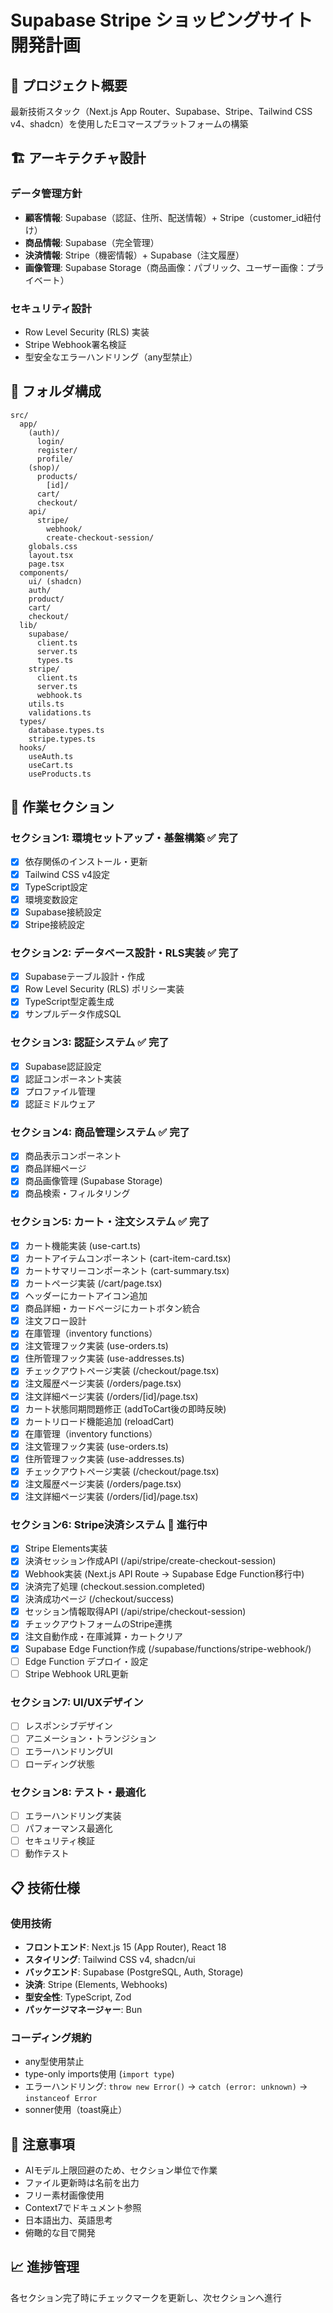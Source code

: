 # Supabase Stripe ショッピングサイト開発計画

## 🎯 プロジェクト概要
最新技術スタック（Next.js App Router、Supabase、Stripe、Tailwind CSS v4、shadcn）を使用したEコマースプラットフォームの構築

## 🏗️ アーキテクチャ設計

### データ管理方針
- **顧客情報**: Supabase（認証、住所、配送情報）+ Stripe（customer_id紐付け）
- **商品情報**: Supabase（完全管理）
- **決済情報**: Stripe（機密情報）+ Supabase（注文履歴）
- **画像管理**: Supabase Storage（商品画像：パブリック、ユーザー画像：プライベート）

### セキュリティ設計
- Row Level Security (RLS) 実装
- Stripe Webhook署名検証
- 型安全なエラーハンドリング（any型禁止）

## 📁 フォルダ構成
```
src/
  app/
    (auth)/
      login/
      register/
      profile/
    (shop)/
      products/
        [id]/
      cart/
      checkout/
    api/
      stripe/
        webhook/
        create-checkout-session/
    globals.css
    layout.tsx
    page.tsx
  components/
    ui/ (shadcn)
    auth/
    product/
    cart/
    checkout/
  lib/
    supabase/
      client.ts
      server.ts
      types.ts
    stripe/
      client.ts
      server.ts
      webhook.ts
    utils.ts
    validations.ts
  types/
    database.types.ts
    stripe.types.ts
  hooks/
    useAuth.ts
    useCart.ts
    useProducts.ts
```

## 🚀 作業セクション

### セクション1: 環境セットアップ・基盤構築 ✅ 完了
- [x] 依存関係のインストール・更新
- [x] Tailwind CSS v4設定
- [x] TypeScript設定
- [x] 環境変数設定
- [x] Supabase接続設定
- [x] Stripe接続設定

### セクション2: データベース設計・RLS実装 ✅ 完了
- [x] Supabaseテーブル設計・作成
- [x] Row Level Security (RLS) ポリシー実装
- [x] TypeScript型定義生成
- [x] サンプルデータ作成SQL

### セクション3: 認証システム ✅ 完了
- [x] Supabase認証設定
- [x] 認証コンポーネント実装
- [x] プロファイル管理
- [x] 認証ミドルウェア

### セクション4: 商品管理システム ✅ 完了
- [x] 商品表示コンポーネント
- [x] 商品詳細ページ
- [x] 商品画像管理 (Supabase Storage)
- [x] 商品検索・フィルタリング

### セクション5: カート・注文システム ✅ 完了
- [x] カート機能実装 (use-cart.ts)
- [x] カートアイテムコンポーネント (cart-item-card.tsx)
- [x] カートサマリーコンポーネント (cart-summary.tsx)
- [x] カートページ実装 (/cart/page.tsx)
- [x] ヘッダーにカートアイコン追加
- [x] 商品詳細・カードページにカートボタン統合
- [x] 注文フロー設計
- [x] 在庫管理（inventory functions）
- [x] 注文管理フック実装 (use-orders.ts)
- [x] 住所管理フック実装 (use-addresses.ts)
- [x] チェックアウトページ実装 (/checkout/page.tsx)
- [x] 注文履歴ページ実装 (/orders/page.tsx)
- [x] 注文詳細ページ実装 (/orders/[id]/page.tsx)
- [x] カート状態同期問題修正 (addToCart後の即時反映)
- [x] カートリロード機能追加 (reloadCart)
- [x] 在庫管理（inventory functions）
- [x] 注文管理フック実装 (use-orders.ts)
- [x] 住所管理フック実装 (use-addresses.ts)
- [x] チェックアウトページ実装 (/checkout/page.tsx)
- [x] 注文履歴ページ実装 (/orders/page.tsx)
- [x] 注文詳細ページ実装 (/orders/[id]/page.tsx)

### セクション6: Stripe決済システム 🔄 進行中
- [x] Stripe Elements実装
- [x] 決済セッション作成API (/api/stripe/create-checkout-session)
- [x] Webhook実装 (Next.js API Route → Supabase Edge Function移行中)
- [x] 決済完了処理 (checkout.session.completed)
- [x] 決済成功ページ (/checkout/success)
- [x] セッション情報取得API (/api/stripe/checkout-session)
- [x] チェックアウトフォームのStripe連携
- [x] 注文自動作成・在庫減算・カートクリア
- [x] Supabase Edge Function作成 (/supabase/functions/stripe-webhook/)
- [ ] Edge Function デプロイ・設定
- [ ] Stripe Webhook URL更新

### セクション7: UI/UXデザイン
- [ ] レスポンシブデザイン
- [ ] アニメーション・トランジション
- [ ] エラーハンドリングUI
- [ ] ローディング状態

### セクション8: テスト・最適化
- [ ] エラーハンドリング実装
- [ ] パフォーマンス最適化
- [ ] セキュリティ検証
- [ ] 動作テスト

## 📋 技術仕様

### 使用技術
- **フロントエンド**: Next.js 15 (App Router), React 18
- **スタイリング**: Tailwind CSS v4, shadcn/ui
- **バックエンド**: Supabase (PostgreSQL, Auth, Storage)
- **決済**: Stripe (Elements, Webhooks)
- **型安全性**: TypeScript, Zod
- **パッケージマネージャー**: Bun

### コーディング規約
- any型使用禁止
- type-only imports使用 (`import type`)
- エラーハンドリング: `throw new Error()` → `catch (error: unknown)` → `instanceof Error`
- sonner使用（toast廃止）

## 📝 注意事項
- AIモデル上限回避のため、セクション単位で作業
- ファイル更新時は名前を出力
- フリー素材画像使用
- Context7でドキュメント参照
- 日本語出力、英語思考
- 俯瞰的な目で開発


## 📈 進捗管理
各セクション完了時にチェックマークを更新し、次セクションへ進行

